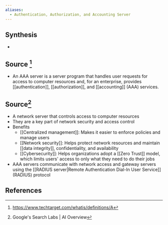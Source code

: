 ```yaml
---
aliases:
  - Authentication, Authorization, and Accounting Server
---
```

## Synthesis
- 
## Source [^1]
- An AAA server is a server program that handles user requests for access to computer resources and, for an enterprise, provides [[authentication]], [[authorization]], and [[accounting]] (AAA) services.
## Source[^2]
- A network server that controls access to computer resources
- They are a key part of network security and access control
- Benefits
	- [[Centralized management]]: Makes it easier to enforce policies and manage users
	- [[Network security]]: Helps protect network resources and maintain [[data integrity]], confidentiality, and availability
	- [[Cybersecurity]]: Helps organizations adopt a [[Zero Trust]] model, which limits users' access to only what they need to do their jobs
- AAA servers communicate with network access and gateway servers using the [[RADIUS server|Remote Authentication Dial-In User Service]] (RADIUS) protocol
## References

[^1]: https://www.techtarget.com/whatis/definitions/A
[^2]: Google's Search Labs | AI Overview